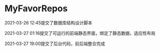 # MyFavorRepos
2021-03-26 12:45提交了数据库结构设计脚本 

2021-03-27 01:16提交了可运行的前端静态界面，绑定了静态数据，适应性布局

2021-03-27 19:00提交了后台代码，前后端整合完成

